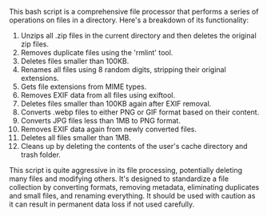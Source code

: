This bash script is a comprehensive file processor that performs a series of operations on files in a directory. Here's a breakdown of its functionality:

1. Unzips all .zip files in the current directory and then deletes the original zip files.
2. Removes duplicate files using the 'rmlint' tool.
3. Deletes files smaller than 100KB.
4. Renames all files using 8 random digits, stripping their original extensions.
5. Gets file extensions from MIME types.
6. Removes EXIF data from all files using exiftool.
7. Deletes files smaller than 100KB again after EXIF removal.
8. Converts .webp files to either PNG or GIF format based on their content.
9. Converts JPG files less than 1MB to PNG format.
10. Removes EXIF data again from newly converted files.
11. Deletes all files smaller than 1MB.
12. Cleans up by deleting the contents of the user's cache directory and trash folder.

This script is quite aggressive in its file processing, potentially deleting many files and modifying others. It's designed to standardize a file collection by converting formats, removing metadata, eliminating duplicates and small files, and renaming everything. It should be used with caution as it can result in permanent data loss if not used carefully.
